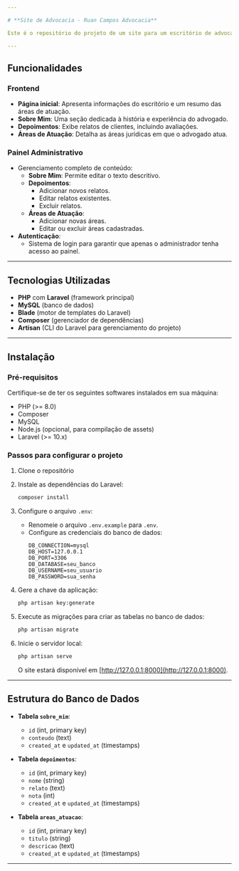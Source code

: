 ```yaml
---

# **Site de Advocacia - Ruan Campos Advocacia**

Este é o repositório do projeto de um site para um escritório de advocacia, desenvolvido em PHP utilizando o framework Laravel. O site é totalmente gerenciável pelo administrador, que pode atualizar todas as seções por meio de um painel administrativo intuitivo.

---
```


## **Funcionalidades**

### **Frontend**
- **Página inicial**: Apresenta informações do escritório e um resumo das áreas de atuação.
- **Sobre Mim**: Uma seção dedicada à história e experiência do advogado.
- **Depoimentos**: Exibe relatos de clientes, incluindo avaliações.
- **Áreas de Atuação**: Detalha as áreas jurídicas em que o advogado atua.

### **Painel Administrativo**
- Gerenciamento completo de conteúdo:
  - **Sobre Mim**: Permite editar o texto descritivo.
  - **Depoimentos**:
    - Adicionar novos relatos.
    - Editar relatos existentes.
    - Excluir relatos.
  - **Áreas de Atuação**:
    - Adicionar novas áreas.
    - Editar ou excluir áreas cadastradas.
- **Autenticação**:
  - Sistema de login para garantir que apenas o administrador tenha acesso ao painel.

---

## **Tecnologias Utilizadas**

- **PHP** com **Laravel** (framework principal)
- **MySQL** (banco de dados)
- **Blade** (motor de templates do Laravel)
- **Composer** (gerenciador de dependências)
- **Artisan** (CLI do Laravel para gerenciamento do projeto)

---

## **Instalação**

### **Pré-requisitos**
Certifique-se de ter os seguintes softwares instalados em sua máquina:
- PHP (>= 8.0)
- Composer
- MySQL
- Node.js (opcional, para compilação de assets)
- Laravel (>= 10.x)

### **Passos para configurar o projeto**

1. Clone o repositório

2. Instale as dependências do Laravel:
   ```bash
   composer install
   ```

3. Configure o arquivo `.env`:
   - Renomeie o arquivo `.env.example` para `.env`.
   - Configure as credenciais do banco de dados:
     ```env
     DB_CONNECTION=mysql
     DB_HOST=127.0.0.1
     DB_PORT=3306
     DB_DATABASE=seu_banco
     DB_USERNAME=seu_usuario
     DB_PASSWORD=sua_senha
     ```

4. Gere a chave da aplicação:
   ```bash
   php artisan key:generate
   ```

5. Execute as migrações para criar as tabelas no banco de dados:
   ```bash
   php artisan migrate
   ```

7. Inicie o servidor local:
   ```bash
   php artisan serve
   ```
   O site estará disponível em [http://127.0.0.1:8000](http://127.0.0.1:8000).

---

## **Estrutura do Banco de Dados**

- **Tabela `sobre_mim`**:
  - `id` (int, primary key)
  - `conteudo` (text)
  - `created_at` e `updated_at` (timestamps)

- **Tabela `depoimentos`**:
  - `id` (int, primary key)
  - `nome` (string)
  - `relato` (text)
  - `nota` (int)
  - `created_at` e `updated_at` (timestamps)

- **Tabela `areas_atuacao`**:
  - `id` (int, primary key)
  - `titulo` (string)
  - `descricao` (text)
  - `created_at` e `updated_at` (timestamps)

---
